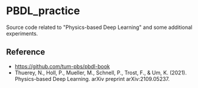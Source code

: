 # PBDL_practice

Source code related to "Physics-based Deep Learning" and some additional experiments.

## Reference

* https://github.com/tum-pbs/pbdl-book
* Thuerey, N., Holl, P., Mueller, M., Schnell, P., Trost, F., & Um, K. (2021). Physics-based Deep Learning. arXiv preprint arXiv:2109.05237.
